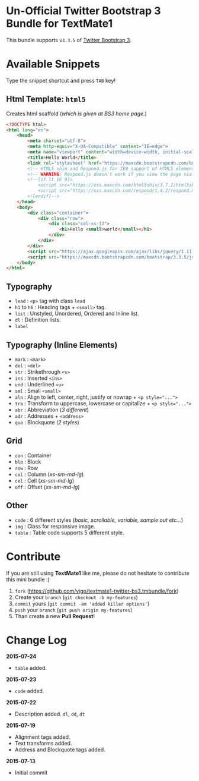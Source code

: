 # Un-Official Twitter Bootstrap 3 Bundle for TextMate1

This bundle supports `v3.3.5` of [Twitter Bootstrap 3](http://getbootstrap.com/getting-started/).

# Available Snippets

Type the snippet shortcut and press `TAB` key!

## Html Template: `html5`

Creates html scaffold (*which is given at BS3 home page.*)

```html
<!DOCTYPE html>
<html lang="en">
    <head>
        <meta charset="utf-8">
        <meta http-equiv="X-UA-Compatible" content="IE=edge">
        <meta name="viewport" content="width=device-width, initial-scale=1">
        <title>Hello World</title>
        <link rel="stylesheet" href="https://maxcdn.bootstrapcdn.com/bootstrap/3.3.5/css/bootstrap.min.css">
        <!-- HTML5 shim and Respond.js for IE8 support of HTML5 elements and media queries -->
        <!-- WARNING: Respond.js doesn't work if you view the page via file:// -->
        <!--[if lt IE 9]>
            <script src="https://oss.maxcdn.com/html5shiv/3.7.2/html5shiv.min.js"></script>
            <script src="https://oss.maxcdn.com/respond/1.4.2/respond.min.js"></script>
        <![endif]-->
    </head>
    <body>
        <div class="container">
            <div class="row">
                <div class="col-xs-12">
                    <h1>Hello <small>world</small></h1>
                </div>
            </div>
        </div>
        <script src="https://ajax.googleapis.com/ajax/libs/jquery/1.11.3/jquery.min.js"></script>
        <script src="https://maxcdn.bootstrapcdn.com/bootstrap/3.3.5/js/bootstrap.min.js"></script>
    </body>
</html>
```

## Typography

* `lead` : `<p>` tag with class `lead`
* `h1` to `h6` : Heading tags + `<small>` tag.
* `list` : Unstyled, Unordered, Ordered and Inline list.
* `dl` : Definition lists.
* `label`

## Typography (Inline Elements)

* `mark` : `<mark>`
* `del` : `<del>`
* `str` : Strikethrough `<s>`
* `ins` : Inserted `<ins>`
* `und` : Underlined `<u>`
* `sml` : Small `<small>`
* `aln` : Align to left, center, right, justify or nowrap + `<p style="...">`
* `tra` : Transform to uppercase, lowercase or capitalize + `<p style="...">`
* `abr` : Abbreviation (*3 different*)
* `adr` : Addresses + `<address>`
* `quo` : Blockquote (*2 styles*)


## Grid

* `con` : Container
* `blo` : Block
* `row` : Row
* `col` : Column (*xs-sm-md-lg*)
* `cel` : Cell (*xs-sm-md-lg*)
* `off` : Offset (*xs-sm-md-lg*)

## Other

* `code` : 6 different styles (*basic, scrollable, variable, sample out etc...*)
* `img` : Class for responsive image.
* `table` : Table code supports 5 different style.

# Contribute

If you are still using **TextMate1** like me, please do not hesitate to contribute
this mini bundle :)

1. `fork` (https://github.com/vigo/textmate1-twitter-bs3.tmbundle/fork)
2. Create your `branch` (`git checkout -b my-features`)
3. `commit` yours (`git commit -am 'added killer options'`)
4. `push` your `branch` (`git push origin my-features`)
5. Than create a new **Pull Request**!

# Change Log

**2015-07-24**

* `table` added.

**2015-07-23**

* `code` added.

**2015-07-22**

* Description added. `dl`, `dd`, `dt`

**2015-07-19**

* Alignment tags added.
* Text transforms added.
* Address and Blockquote tags added.

**2015-07-13**

* Initial commit